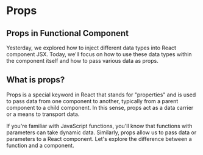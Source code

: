 # Props

## Props in Functional Component

Yesterday, we explored how to inject different data types into React component JSX. Today, we'll focus on how to use these data types within the component itself and how to pass various data as props.

## What is props?

Props is a special keyword in React that stands for "properties" and is used to pass data from one component to another, typically from a parent component to a child component. In this sense, props act as a data carrier or a means to transport data.

If you're familiar with JavaScript functions, you'll know that functions with parameters can take dynamic data. Similarly, props allow us to pass data or parameters to a React component. Let's explore the difference between a function and a component.
